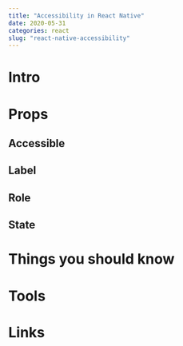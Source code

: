 ```yaml
---
title: "Accessibility in React Native"
date: 2020-05-31
categories: react
slug: "react-native-accessibility"
---
```


# Intro


# Props


## Accessible

## Label

## Role

## State


# Things you should know

# Tools

# Links
